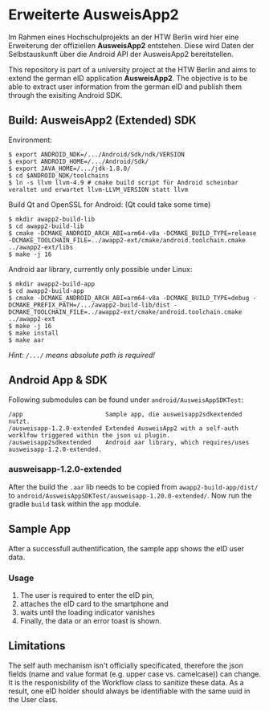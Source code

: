 # Erweiterte AusweisApp2

Im Rahmen eines Hochschulprojekts an der HTW Berlin wird hier eine Erweiterung der offiziellen **AusweisApp2** entstehen. Diese wird Daten der Selbstauskunft über die Android API der AusweisApp2 bereitstellen.

This repository is part of a university project at the HTW Berlin and aims to extend the german eID application **AusweisApp2**.
The objective is to be able to extract user information from the german eID and publish them through the exisiting Android SDK.

## Build: AusweisApp2 (Extended) SDK
Environment:

```
$ export ANDROID_NDK=/.../Android/Sdk/ndk/VERSION
$ export ANDROID_HOME=/.../Android/Sdk/
$ export JAVA_HOME=/.../jdk-1.8.0/
$ cd $ANDROID_NDK/toolchains
$ ln -s llvm llvm-4.9 # cmake build script für Android scheinbar veraltet und erwartet llvm-LLVM_VERSION statt llvm
```

Build Qt and OpenSSL for Android:
(Qt could take some time)
```
$ mkdir awapp2-build-lib
$ cd awapp2-build-lib
$ cmake -DCMAKE_ANDROID_ARCH_ABI=arm64-v8a -DCMAKE_BUILD_TYPE=release -DCMAKE_TOOLCHAIN_FILE=../awapp2-ext/cmake/android.toolchain.cmake ../awapp2-ext/libs
$ make -j 16
```

Android aar library, currently only possible under Linux:
```
$ mkdir awapp2-build-app
$ cd awapp2-build-app
$ cmake -DCMAKE_ANDROID_ARCH_ABI=arm64-v8a -DCMAKE_BUILD_TYPE=debug -DCMAKE_PREFIX_PATH=/.../awapp2-build-lib/dist -DCMAKE_TOOLCHAIN_FILE=../awapp2-ext/cmake/android.toolchain.cmake ../awapp2-ext
$ make -j 16
$ make install
$ make aar
```

*Hint: `/.../` means absolute path is required!*

## Android App & SDK

Following submodules can be found under `android/AusweisAppSDKTest`:
```
/app                       Sample app, die ausweisapp2sdkextended nutzt.
/ausweisapp-1.2.0-extended Extended AusweisApp2 with a self-auth worklfow triggered within the json ui plugin.
/ausweisapp2sdkextended    Android aar library, which requires/uses ausweisapp-1.2.0-extended.
```

### ausweisapp-1.2.0-extended

After the build the `.aar` lib needs to be copied from `awapp2-build-app/dist/` to `android/AusweisAppSDKTest/ausweisapp-1.20.0-extended/`.
Now run the gradle `build` task within the `app` module.

## Sample App

After a successfull authentification, the sample app shows the eID user data.

### Usage

1. The user is required to enter the eID pin,
2. attaches the eID card to the smartphone and
3. waits until the loading indicator vanishes
4. Finally, the data or an error toast is shown.

## Limitations

The self auth mechanism isn't officially specificated, therefore the json fields (name and value format (e.g. upper case vs. camelcase)) can change.
It is the responisbility of the Workflow class to sanitize these data.
As a result, one eID holder should always be identifiable with the same uuid in the User class.

